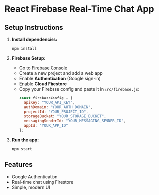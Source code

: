 # React Firebase Real-Time Chat App

## Setup Instructions

1. **Install dependencies:**
   ```bash
   npm install
   ```

2. **Firebase Setup:**
   - Go to [Firebase Console](https://console.firebase.google.com/)
   - Create a new project and add a web app
   - Enable **Authentication** (Google sign-in)
   - Enable **Cloud Firestore**
   - Copy your Firebase config and paste it in `src/firebase.js`:
     ```js
     const firebaseConfig = {
       apiKey: "YOUR_API_KEY",
       authDomain: "YOUR_AUTH_DOMAIN",
       projectId: "YOUR_PROJECT_ID",
       storageBucket: "YOUR_STORAGE_BUCKET",
       messagingSenderId: "YOUR_MESSAGING_SENDER_ID",
       appId: "YOUR_APP_ID"
     };
     ```

3. **Run the app:**
   ```bash
   npm start
   ```

## Features
- Google Authentication
- Real-time chat using Firestore
- Simple, modern UI
